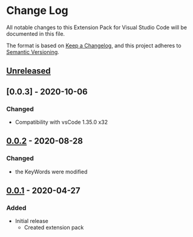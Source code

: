 # Change Log

All notable changes to this Extension Pack for Visual Studio Code will be documented in this file.

The format is based on [Keep a Changelog](https://keepachangelog.com/en/1.0.0/),
and this project adheres to [Semantic Versioning](https://semver.org/spec/v2.0.0.html).

## [Unreleased]

## [0.0.3] - 2020-10-06

### Changed

* Compatibility with vsCode 1.35.0 x32

## [0.0.2] - 2020-08-28

### Changed

* the KeyWords were modified

## [0.0.1] - 2020-04-27

### Added

* Initial release
  * Created extension pack

[Unreleased]: https://github.com/Gydunhn/IonicAngular-Essentials/tree/develop
[0.0.2]: https://github.com/Gydunhn/IonicAngular-Essentials/releases/tag/0.0.2
[0.0.1]: https://github.com/Gydunhn/IonicAngular-Essentials/releases/tag/0.0.1
